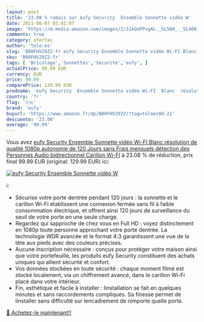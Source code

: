 ```yaml
---
layout: post
title: '23.08 % rabais sur eufy Security  Ensemble Sonnette vidéo W'
date: 2021-06-07 05:42:07
image: 'https://m.media-amazon.com/images/I/31kQoPPvgAL._SL500_._SL400_.jpg'
comments: true
category: ofertas
author: 'tole.es'
slug: 'B08FHV29Z2-fr eufy Security Ensemble Sonnette vidéo Wi-FI Blanc...'
sku: 'B08FHV29Z2-fr'
tags: [ 'Bricolage','Sonnettes','Sécurité','eufy', ]
actualPrice: 99.99 EUR
currency: EUR
price: 99.99
comparePrice: 129.99 EUR
prodname: 'eufy Security  Ensemble Sonnette vidéo Wi-FI  Blanc  résolution de qualité 1080p  autonomie de 120 Jours  sans Frais mensuels  détection des Personnes  Audio bidirectionnel  Carillon Wi-FI'
country: 'fr'
flag: '🇫🇷'
brand: 'eufy'
buyurl: 'https://www.amazon.fr/dp/B08FHV29Z2/?tag=tolees0d-21'
descuento: '23.08'
average: '99.99'
---
```


Vous avez [eufy Security  Ensemble Sonnette vidéo Wi-FI  Blanc  résolution de qualité 1080p  autonomie de 120 Jours  sans Frais mensuels  détection des Personnes  Audio bidirectionnel  Carillon Wi-FI](https://www.amazon.fr/dp/B08FHV29Z2/?tag=tolees0d-21)  à  23.08 % de réduction, prix final  99.99 EUR (original: 129.99 EUR) ici:

[![eufy Security  Ensemble Sonnette vidéo W](https://m.media-amazon.com/images/I/31kQoPPvgAL._SL500_._SL400_.jpg)](https://www.amazon.fr/dp/B08FHV29Z2/?tag=tolees0d-21)

ℹ️:

- Sécurise votre porte dentrée pendant 120 jours : la sonnette et le carillon Wi-Fi établissent une connexion fermée sans fil à faible consommation électrique, et offrent ainsi 120 jours de surveillance du seuil de votre porte en une seule charge.
- Regardez qui sapproche de chez vous en Full HD : voyez distinctement en 1080p toute personne approchant votre porte dentrée. La technologie WDR avancée et le format 4:3 garantissent une vue de la tête aux pieds avec des couleurs précises.
- Aucune inscription nécessaire : conçus pour protéger votre maison ainsi que votre portefeuille, les produits eufy Security constituent des achats uniques qui allient sécurité et confort.
- Vos données stockées en toute sécurité : chaque moment filmé est stocké localement, via un chiffrement avancé, dans le carillon Wi-Fi placé dans votre intérieur.
- Fin, esthétique et facile à installer : linstallation se fait en quelques minutes et sans raccordements compliqués. Sa finesse permet de linstaller sans difficulté sur lencadrement de nimporte quelle porte.

[🛒 Achetez-le maintenant!!](https://www.amazon.fr/dp/B08FHV29Z2/?tag=tolees0d-21)
